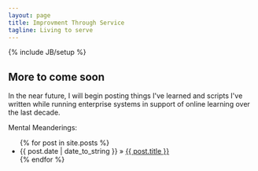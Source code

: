 ```yaml
---
layout: page
title: Improvment Through Service
tagline: Living to serve
---
```

{% include JB/setup %}

 
## More to come soon

In the near future, I will begin posting things I've learned and scripts I've written while running enterprise systems in support of online learning over the last decade.

Mental Meanderings:

<ul class="posts">
  {% for post in site.posts %}
    <li><span>{{ post.date | date_to_string }}</span> &raquo; <a href="{{ BASE_PATH }}{{ post.url }}">{{ post.title }}</a></li>
  {% endfor %}
</ul>



